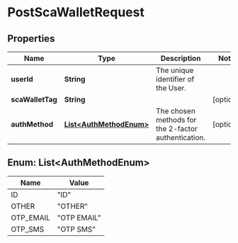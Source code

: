 

# PostScaWalletRequest


## Properties

| Name | Type | Description | Notes |
|------------ | ------------- | ------------- | -------------|
|**userId** | **String** | The unique identifier of the User. |  |
|**scaWalletTag** | **String** |  |  [optional] |
|**authMethod** | [**List&lt;AuthMethodEnum&gt;**](#List&lt;AuthMethodEnum&gt;) | The chosen methods for the 2-factor authentication. |  [optional] |



## Enum: List&lt;AuthMethodEnum&gt;

| Name | Value |
|---- | -----|
| ID | &quot;ID&quot; |
| OTHER | &quot;OTHER&quot; |
| OTP_EMAIL | &quot;OTP EMAIL&quot; |
| OTP_SMS | &quot;OTP SMS&quot; |



